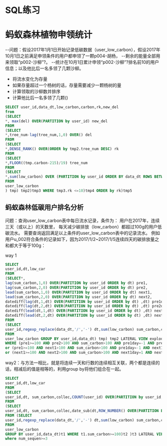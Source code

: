 # SQL练习

# 蚂蚁森林植物申领统计
--问题：假设2017年1月1日开始记录低碳数据（user_low_carbon），假设2017年10月1日之前满足申领条件的用户都申领了一颗p004-胡杨，
--剩余的能量全部用来领取“p002-沙柳”?。
--统计在10月1日累计申领“p002-沙柳”?排名前10的用户信息；以及他比后一名多领了几颗沙柳。

- 将流水变化为存量
- 如果存量超过一个杨树的话，存量需要减少一颗杨树的量
- 计算领取的沙柳数并排序
- 计算他比后一名多领了几颗()

```sql
SELECT user_id,data_dt,low_carbon,carbon,rk,new_del
from
(SELECT
*, max(del) OVER(PARTITION by user_id) new_del
FROM
(SELECT
*,tree_num-lag(tree_num,1,0) OVER() del
FROM
(SELECT
*,DENSE_RANK() OVER(ORDER by tmp2.tree_num DESC) rk
FROM
(SELECT
*,FLOOR((tmp.carbon-215)/19) tree_num
FROM
(SELECT
*,sum(low_carbon) OVER (PARTITION by user_id ORDER BY data_dt ROWS BETWEEN UNBOUNDED PRECEDING and UNBOUNDED FOLLOWING) carbon
FROM 
user_low_carbon
) tmp) tmp2)tmp3 WHERE tmp3.rk <=10)tmp4 ORDER by rk)tmp5
```

##  蚂蚁森林低碳用户排名分析
问题：查询user_low_carbon表中每日流水记录，条件为：
用户在2017年，连续三天（或以上）的天数里，
每天减少碳排放（low_carbon）都超过100g的用户低碳流水。
需要查询返回满足以上条件的user_low_carbon表中的记录流水。
例如用户u_002符合条件的记录如下，因为2017/1/2~2017/1/5连续四天的碳排放量之和都大于等于100g：

way 1

```sql
SELECT
user_id,dt,low_car
FROM
(SELECT*, 
lag(sum_carbon,1,0) OVER(PARTITION by user_id ORDER by dt) pre1,
lag(sum_carbon,2,0) OVER(PARTITION by user_id ORDER by dt) pre2,
lead(sum_carbon,1,0) OVER(PARTITION by user_id ORDER by dt) next1,
lead(sum_carbon,2,0) OVER(PARTITION by user_id ORDER by dt) next2,
datediff(lag(dt,1,dt) OVER(PARTITION by user_id ORDER by dt) ,dt) pre1day,
datediff(lag(dt,2,dt) OVER(PARTITION by user_id ORDER by dt) ,dt) pre2day,
datediff(lead(dt,1,dt) OVER(PARTITION by user_id ORDER by dt) ,dt) next1day,
datediff(lead(dt,2,dt) OVER(PARTITION by user_id ORDER by dt) ,dt) next2day
FROM
(SELECT
user_id,regexp_replace(data_dt,'/','-') dt,sum(low_carbon) sum_carbon,collect_list(low_carbon) collec
FROM
user_low_carbon GROUP BY user_id,data_dt) tmp) tmp2 LATERAL VIEW explode(collec) t as low_car
WHERE (pre1>=100 AND pre2>100 AND sum_carbon>100 AND pre1day=-1 AND pre2day=-2) 
or (pre1>=100 AND next1>100 AND sum_carbon>100 AND pre1day=-1 AND next1day=1) 
or (next1>=100 AND next2>100 AND sum_carbon>100 AND next1day=1 AND next2day=2) 
```

way2：与方法一相比，就是将连续一天和行数的连续相互关联，两个都是连续的话，相减后的值是相等的，利用group by将他们组合在一起。
```sql
SELECT
user_id,dt,low_car
FROM
(SELECT
user_id,dt, sum_carbon,collec,COUNT(user_id) OVER(PARTITION by user_id,dif_dt) num_sequen
FROM
(SELECT
user_id,dt, sum_carbon,collec,date_sub(dt,ROW_NUMBER() OVER(PARTITION BY user_id order by dt)) dif_dt
FROM (SELECT
user_id,regexp_replace(data_dt,'/','-') dt,sum(low_carbon) sum_carbon,collect_set(low_carbon) collec
FROM
user_low_carbon 
GROUP BY user_id,data_dt)t1 WHERE t1.sum_carbon>=100)t2 )t3 LATERAL VIEW explode(collec) t as low_car
where num_sequen>=3
```
